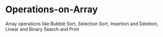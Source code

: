 # Operations-on-Array
Array operations like Bubble Sort, Selection Sort, Insertion and Deletion, Linear and Binary Search and Print
